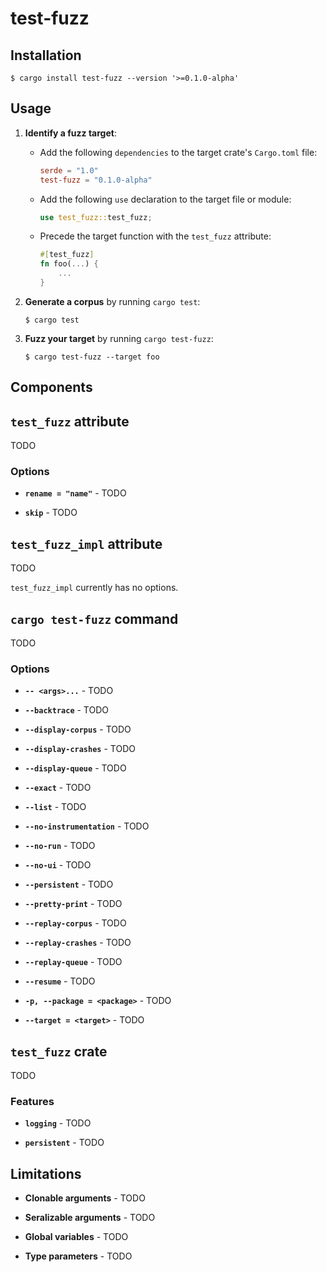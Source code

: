 # test-fuzz

## Installation

```
$ cargo install test-fuzz --version '>=0.1.0-alpha'
```

## Usage

1. **Identify a fuzz target**:
    - Add the following `dependencies` to the target crate's `Cargo.toml` file:
        ```toml
        serde = "1.0"
        test-fuzz = "0.1.0-alpha"
        ```
    - Add the following `use` declaration to the target file or module:
        ```rust
        use test_fuzz::test_fuzz;
        ```
    - Precede the target function with the `test_fuzz` attribute:
        ```rust
        #[test_fuzz]
        fn foo(...) {
            ...
        }
        ```

2. **Generate a corpus** by running `cargo test`:
    ```
    $ cargo test
    ```

3. **Fuzz your target** by running `cargo test-fuzz`:
    ```
    $ cargo test-fuzz --target foo
    ```

## Components

## `test_fuzz` attribute

TODO

### Options

* **`rename = "name"`** - TODO

* **`skip`** - TODO

## `test_fuzz_impl` attribute

TODO

`test_fuzz_impl` currently has no options.

## `cargo test-fuzz` command

TODO

### Options

* **`-- <args>...`** - TODO

* **`--backtrace`** - TODO

* **`--display-corpus`** - TODO

* **`--display-crashes`** - TODO

* **`--display-queue`** - TODO

* **`--exact`** - TODO

* **`--list`** - TODO

* **`--no-instrumentation`** - TODO

* **`--no-run`** - TODO

* **`--no-ui`** - TODO

* **`--persistent`** - TODO

* **`--pretty-print`** - TODO

* **`--replay-corpus`** - TODO

* **`--replay-crashes`** - TODO

* **`--replay-queue`** - TODO

* **`--resume`** - TODO

* **`-p, --package = <package>`** - TODO

* **`--target = <target>`** - TODO

## `test_fuzz` crate

TODO

### Features

* **`logging`** - TODO

* **`persistent`** - TODO

## Limitations

* **Clonable arguments** - TODO

* **Seralizable arguments** - TODO

* **Global variables** - TODO

* **Type parameters** - TODO
